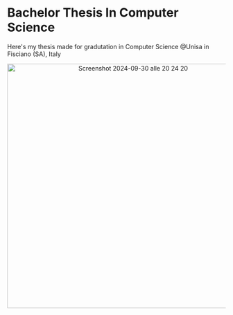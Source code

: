 # Bachelor Thesis In Computer Science
Here's my thesis made for gradutation in Computer Science @Unisa in Fisciano (SA), Italy

<p align="center">
<img width="565" alt="Screenshot 2024-09-30 alle 20 24 20" src="https://github.com/user-attachments/assets/9497bf55-9831-440b-91ae-c9f41467b7ad">
</p>
